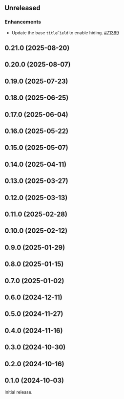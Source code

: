 <!-- Learn how to maintain this file at https://github.com/WordPress/gutenberg/tree/HEAD/packages#maintaining-changelogs. -->

## Unreleased

### Enhancements

- Update the base `titleField` to enable hiding. [#71369](https://github.com/WordPress/gutenberg/pull/71369)

## 0.21.0 (2025-08-20)

## 0.20.0 (2025-08-07)

## 0.19.0 (2025-07-23)

## 0.18.0 (2025-06-25)

## 0.17.0 (2025-06-04)

## 0.16.0 (2025-05-22)

## 0.15.0 (2025-05-07)

## 0.14.0 (2025-04-11)

## 0.13.0 (2025-03-27)

## 0.12.0 (2025-03-13)

## 0.11.0 (2025-02-28)

## 0.10.0 (2025-02-12)

## 0.9.0 (2025-01-29)

## 0.8.0 (2025-01-15)

## 0.7.0 (2025-01-02)

## 0.6.0 (2024-12-11)

## 0.5.0 (2024-11-27)

## 0.4.0 (2024-11-16)

## 0.3.0 (2024-10-30)

## 0.2.0 (2024-10-16)

## 0.1.0 (2024-10-03)

Initial release.
